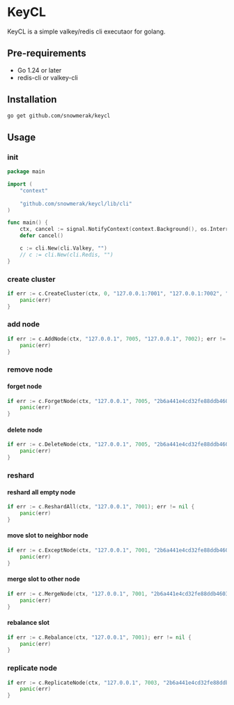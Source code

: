 # KeyCL

KeyCL is a simple valkey/redis cli executaor for golang.

## Pre-requirements

- Go 1.24 or later
- redis-cli or valkey-cli

## Installation

```bash
go get github.com/snowmerak/keycl
```

## Usage

### init

```go
package main

import (
	"context"
	
	"github.com/snowmerak/keycl/lib/cli"
)

func main() {
	ctx, cancel := signal.NotifyContext(context.Background(), os.Interrupt)
	defer cancel()

	c := cli.New(cli.Valkey, "")
	// c := cli.New(cli.Redis, "")
}
```

### create cluster

```go
if err := c.CreateCluster(ctx, 0, "127.0.0.1:7001", "127.0.0.1:7002", "127.0.0.1:7003"); err != nil {
	panic(err)
}
```

### add node

```go
if err := c.AddNode(ctx, "127.0.0.1", 7005, "127.0.0.1", 7002); err != nil {
	panic(err)
}
```

### remove node

#### forget node

```go
if err := c.ForgetNode(ctx, "127.0.0.1", 7005, "2b6a441e4cd32fe88ddb460338a76479e4875a6b"); err != nil {
    panic(err)
}
```

#### delete node

```go
if err := c.DeleteNode(ctx, "127.0.0.1", 7005, "2b6a441e4cd32fe88ddb460338a76479e4875a6b"); err != nil {
    panic(err)
}
```

### reshard

#### reshard all empty node

```go
if err := c.ReshardAll(ctx, "127.0.0.1", 7001); err != nil {
	panic(err)
}
```

#### move slot to neighbor node

```go
if err := c.ExceptNode(ctx, "127.0.0.1", 7001, "2b6a441e4cd32fe88ddb460338a76479e4875a6b"); err != nil {
	panic(err)
}
```

#### merge slot to other node

```go
if err := c.MergeNode(ctx, "127.0.0.1", 7001, "2b6a441e4cd32fe88ddb460338a76479e4875a6b", "4b6a441e4cd32fe88ddb460338a76479e4875a6b"); err != nil {
    panic(err)
}
```

#### rebalance slot

```go
if err := c.Rebalance(ctx, "127.0.0.1", 7001); err != nil {
	panic(err)
}
```

### replicate node

```go
if err := c.ReplicateNode(ctx, "127.0.0.1", 7003, "2b6a441e4cd32fe88ddb460338a76479e4875a6b"); err != nil {
    panic(err)
}
```
